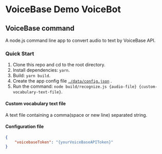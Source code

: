 # VoiceBase Demo VoiceBot

## VoiceBase command

A node.js command line app to convert audio to text by VoiceBase API.

### Quick Start

1. Clone this repo and cd to the root directory.
2. Install dependencies: `yarn`.
3. Build: `yarn build`.
4. Create the app config file [`./data/config.json`](configuration-file) .
5. Run the command: `node build/recognize.js {audio-file} {custom-vocabulary-text-file}`.

#### Custom vocabulary text file

A text file containing a comma(space or new line) separated string.

#### Configuration file

```json
{
    "voicebaseToken": "{yourVoiceBaseAPIToken}"
}
```